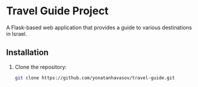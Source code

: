 # Travel Guide Project

A Flask-based web application that provides a guide to various destinations in Israel.

## Installation

1. Clone the repository:
   ```bash
   git clone https://github.com/yonatanhavasov/travel-guide.git
